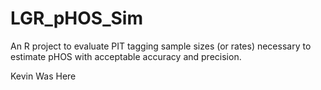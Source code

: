 # LGR_pHOS_Sim
An R project to evaluate PIT tagging sample sizes (or rates) necessary to estimate pHOS with acceptable accuracy and precision.

Kevin Was Here